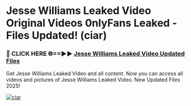 # Jesse Williams Leaked Video Original Videos 0nlyFans Leaked - Files Updated! (ciar)

<h3>🔴 CLICK HERE 🌐==►► <a href="https://tinyurl.com/x26r9saj" rel="nofollow">Jesse Williams Leaked Video Updated Files</a></h3>

Get Jesse Williams Leaked Video and all content. Now you can access all videos and pictures of Jesse Williams Leaked Video. New Updated Files 2025!

[![ciar](https://i.imgur.com/LkgZPqh.gif)](https://tinyurl.com/x26r9saj)
